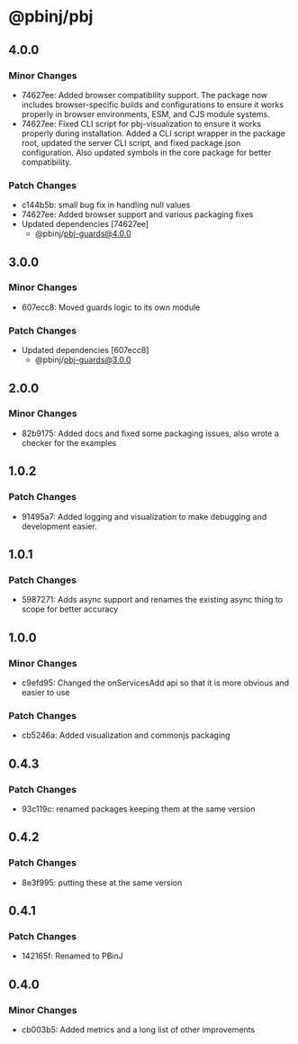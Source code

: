 # @pbinj/pbj

## 4.0.0

### Minor Changes

- 74627ee: Added browser compatibility support. The package now includes browser-specific builds and configurations to ensure it works properly in browser environments, ESM, and CJS module systems.
- 74627ee: Fixed CLI script for pbj-visualization to ensure it works properly during installation. Added a CLI script wrapper in the package root, updated the server CLI script, and fixed package.json configuration. Also updated symbols in the core package for better compatibility.

### Patch Changes

- c144b5b: small bug fix in handling null values
- 74627ee: Added browser support and various packaging fixes
- Updated dependencies [74627ee]
  - @pbinj/pbj-guards@4.0.0

## 3.0.0

### Minor Changes

- 607ecc8: Moved guards logic to its own module

### Patch Changes

- Updated dependencies [607ecc8]
  - @pbinj/pbj-guards@3.0.0

## 2.0.0

### Minor Changes

- 82b9175: Added docs and fixed some packaging issues, also wrote a checker for the examples

## 1.0.2

### Patch Changes

- 91495a7: Added logging and visualization to make debugging and development easier.

## 1.0.1

### Patch Changes

- 5987271: Adds async support and renames the existing async thing to scope for better accuracy

## 1.0.0

### Minor Changes

- c9efd95: Changed the onServicesAdd api so that it is more obvious and easier to use

### Patch Changes

- cb5246a: Added visualization and commonjs packaging

## 0.4.3

### Patch Changes

- 93c119c: renamed packages keeping them at the same version

## 0.4.2

### Patch Changes

- 8e3f995: putting these at the same version

## 0.4.1

### Patch Changes

- 142165f: Renamed to PBinJ

## 0.4.0

### Minor Changes

- cb003b5: Added metrics and a long list of other improvements
